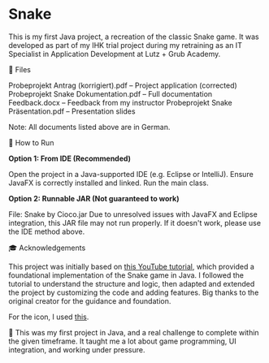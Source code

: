 # Snake

This is my first Java project, a recreation of the classic Snake game. It was developed as part of my IHK trial project during my retraining as an IT Specialist in Application Development at Lutz + Grub Academy.

📁 Files 

  Probeprojekt Antrag (korrigiert).pdf – Project application (corrected)
  Probeprojekt Snake Dokumentation.pdf – Full documentation
  Feedback.docx – Feedback from my instructor
  Probeprojekt Snake Präsentation.pdf – Presentation slides

  Note: All documents listed above are in German.

🚀 How to Run

**Option 1: From IDE (Recommended)**

  Open the project in a Java-supported IDE (e.g. Eclipse or IntelliJ).
  Ensure JavaFX is correctly installed and linked.
  Run the main class.

**Option 2: Runnable JAR (Not guaranteed to work)**

  File: Snake by Cioco.jar
  Due to unresolved issues with JavaFX and Eclipse integration, this JAR file may not run properly. If it doesn't work, please use the IDE method above.

🎓 Acknowledgements

This project was initially based on [this YouTube tutorial](https://www.youtube.com/watch?v=VmChebZcb2U), which provided a foundational implementation of the Snake game in Java. I followed the tutorial to understand the structure and logic, then adapted and extended the project by customizing the code and adding features.
Big thanks to the original creator for the guidance and foundation.

For the icon, I used [this](https://www.freepik.com/icon/snake_427533).

💬 This was my first project in Java, and a real challenge to complete within the given timeframe. It taught me a lot about game programming, UI integration, and working under pressure.
